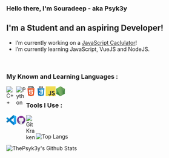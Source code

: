 ### Hello there, I'm Souradeep - aka **Psyk3y**

## I'm a Student and an aspiring Developer!
- I’m currently working on a [JavaScript Caclulator][JSCalc]!
- I’m currently learning JavaScript, VueJS and NodeJS.
<br />

### My Known and Learning Languages :

<img align="left" alt="C++" width="26px" src="https://user-images.githubusercontent.com/42747200/46140125-da084900-c26d-11e8-8ea7-c45ae6306309.png" />
<img align="left" alt="Python" width="26px" src="https://repository-images.githubusercontent.com/88345998/d0468980-4297-11ea-96fa-e9a94794209d" />
<img align="left" alt="HTML5" width="26px" src="https://raw.githubusercontent.com/github/explore/80688e429a7d4ef2fca1e82350fe8e3517d3494d/topics/html/html.png" />
<img align="left" alt="CSS3" width="26px" src="https://raw.githubusercontent.com/github/explore/80688e429a7d4ef2fca1e82350fe8e3517d3494d/topics/css/css.png" />
<img align="left" alt="JavaScript" width="26px" src="https://raw.githubusercontent.com/github/explore/80688e429a7d4ef2fca1e82350fe8e3517d3494d/topics/javascript/javascript.png" />
<img align="left" alt="Node.js" width="26px" src="https://raw.githubusercontent.com/github/explore/80688e429a7d4ef2fca1e82350fe8e3517d3494d/topics/nodejs/nodejs.png" />

<br />

### Tools I Use :
[<img align="left" alt="Visual Studio Code" width="26px" src="https://raw.githubusercontent.com/github/explore/80688e429a7d4ef2fca1e82350fe8e3517d3494d/topics/visual-studio-code/visual-studio-code.png" />][vscodesite]
[<img align="left" alt="GitHub Desktop" width="26px" src="https://raw.githubusercontent.com/ThePsyk3y/ThePsyk3y/master/assets/desktop-icon.svg" />][githubdesk]
[<img align="left" alt="GitKraken" width="26px" src="https://user-images.githubusercontent.com/2437911/62945705-2e111300-bdd7-11e9-8f82-cffa978d1071.png" />][gitkraken]


<br />
<br/>

![Top Langs](https://github-readme-stats.vercel.app/api/top-langs/?username=ThePsyk3y&count-private=true&layout=compact)

<img align="left" alt="ThePsyk3y's Github Stats" src="https://github-readme-stats.vercel.app/api?username=ThePsyk3y&show_icons=true&hide_border=true&count_private=true" />

[website]: https://codeSTACKr.com
[twitter]: https://twitter.com/codeSTACKr
[JSCalc]: https://github.com/ThePsyk3y/JS-Calc
[githubdesk]: https://desktop.github.com/
[vscodesite]: https://code.visualstudio.com/
[gitkraken]: https://www.gitkraken.com/
